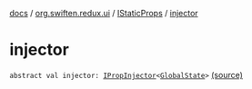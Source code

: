 [docs](../../index.md) / [org.swiften.redux.ui](../index.md) / [IStaticProps](index.md) / [injector](./injector.md)

# injector

`abstract val injector: `[`IPropInjector`](../-i-prop-injector/index.md)`<`[`GlobalState`](index.md#GlobalState)`>` [(source)](https://github.com/protoman92/KotlinRedux/tree/master/common/common-ui/src/main/kotlin/org/swiften/redux/ui/Props.kt#L16)